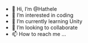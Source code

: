 - 👋 Hi, I’m @Hathele
- 👀 I’m interested in coding
- 🌱 I’m currently learning Unity
- 💞️ I’m looking to collaborate 
- 📫 How to reach me ...

<!---
Hathele/Hathele is a ✨ special ✨ repository because its `README.md` (this file) appears on your GitHub profile.
You can click the Preview link to take a look at your changes.
--->
